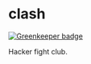clash
=====

[![Greenkeeper badge](https://badges.greenkeeper.io/zeekay/clash.svg)](https://greenkeeper.io/)

Hacker fight club.
